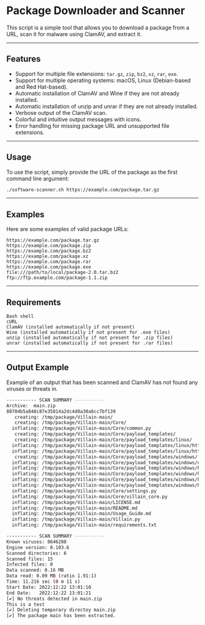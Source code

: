 # Package Downloader and Scanner

This script is a simple tool that allows you to download a package from a URL, scan it for malware using ClamAV, and extract it.

---

## Features

- Support for multiple file extensions: `tar.gz`, `zip`, `bz2`, `xz`, `rar`, `exe`.
- Support for multiple operating systems: macOS, Linux (Debian-based and Red Hat-based).
- Automatic installation of ClamAV and Wine if they are not already installed.
- Automatic installation of unzip and unrar if they are not already installed.
- Verbose output of the ClamAV scan.
- Colorful and intuitive output messages with icons.
- Error handling for missing package URL and unsupported file extensions.

---

## Usage

To use the script, simply provide the URL of the package as the first command line argument:

```bash
./software-scanner.sh https://example.com/package.tar.gz
```

---

## Examples

Here are some examples of valid package URLs:

    https://example.com/package.tar.gz
    https://example.com/package.zip
    https://example.com/package.bz2
    https://example.com/package.xz
    https://example.com/package.rar
    https://example.com/package.exe
    file:///path/to/local/package-2.0.tar.bz2
    ftp://ftp.example.com/package-1.1.zip

---

## Requirements

    Bash shell
    cURL
    ClamAV (installed automatically if not present)
    Wine (installed automatically if not present for .exe files)
    unzip (installed automatically if not present for .zip files)
    unrar (installed automatically if not present for .rar files)

---

## Output Example

Example of an output that has been scanned and ClamAV has not found any viruses or threats in.

```bash
----------- SCAN SUMMARY -----------
Archive:  main.zip
80704b5a848c87e35814a2dc4d0a30a6cc7bf139
   creating: /tmp/package/Villain-main/
   creating: /tmp/package/Villain-main/Core/
  inflating: /tmp/package/Villain-main/Core/common.py  
   creating: /tmp/package/Villain-main/Core/payload_templates/
   creating: /tmp/package/Villain-main/Core/payload_templates/linux/
  inflating: /tmp/package/Villain-main/Core/payload_templates/linux/http_payload  
  inflating: /tmp/package/Villain-main/Core/payload_templates/linux/https_payload  
   creating: /tmp/package/Villain-main/Core/payload_templates/windows/
  inflating: /tmp/package/Villain-main/Core/payload_templates/windows/disable_ssl_check  
  inflating: /tmp/package/Villain-main/Core/payload_templates/windows/http_payload  
  inflating: /tmp/package/Villain-main/Core/payload_templates/windows/http_payload_outfile  
  inflating: /tmp/package/Villain-main/Core/payload_templates/windows/https_payload  
  inflating: /tmp/package/Villain-main/Core/payload_templates/windows/https_payload_outfile  
  inflating: /tmp/package/Villain-main/Core/settings.py  
  inflating: /tmp/package/Villain-main/Core/villain_core.py  
  inflating: /tmp/package/Villain-main/LICENSE.md  
  inflating: /tmp/package/Villain-main/README.md  
  inflating: /tmp/package/Villain-main/Usage_Guide.md  
  inflating: /tmp/package/Villain-main/Villain.py  
  inflating: /tmp/package/Villain-main/requirements.txt  

----------- SCAN SUMMARY -----------
Known viruses: 8646208
Engine version: 0.103.6
Scanned directories: 6
Scanned files: 15
Infected files: 0
Data scanned: 0.16 MB
Data read: 0.09 MB (ratio 1.91:1)
Time: 11.216 sec (0 m 11 s)
Start Date: 2022:12:22 13:01:10
End Date:   2022:12:22 13:01:21
[✔] No threats detected in main.zip
This is a test
[✔] Deleting temporary directoy main.zip
[✔] The package main has been extracted.
```
